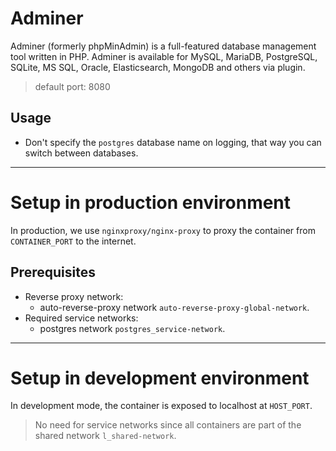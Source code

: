 # Adminer

Adminer (formerly phpMinAdmin) is a full-featured database management tool written in PHP. Adminer is available for
MySQL, MariaDB, PostgreSQL, SQLite, MS SQL, Oracle, Elasticsearch, MongoDB and others via plugin.

> default port: 8080

## Usage

- Don't specify the `postgres` database name on logging, that way you can switch between databases.

-------------------------------------------------------------------------------

# Setup in production environment

In production, we use `nginxproxy/nginx-proxy` to proxy the container from `CONTAINER_PORT` to the internet.

## Prerequisites

- Reverse proxy network:
  - auto-reverse-proxy network `auto-reverse-proxy-global-network`.
- Required service networks:
  - postgres network `postgres_service-network`.

-------------------------------------------------------------------------------

# Setup in development environment

In development mode, the container is exposed to localhost at `HOST_PORT`.

> No need for service networks since all containers are part of the shared network `l_shared-network`.